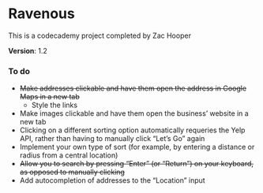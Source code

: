 # Ravenous

This is a codecademy project completed by Zac Hooper

__Version__: 1.2

### To do
- ~~Make addresses clickable and have them open the address in Google Maps in a new tab~~
    - Style the links
- Make images clickable and have them open the business’ website in a new tab
- Clicking on a different sorting option automatically requeries the Yelp API, rather than having to manually click “Let’s Go” again
- Implement your own type of sort (for example, by entering a distance or radius from a central location)
- ~~Allow you to search by pressing “Enter” (or “Return”) on your keyboard, as opposed to manually clicking~~
- Add autocompletion of addresses to the “Location” input